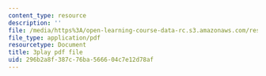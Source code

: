 ```yaml
---
content_type: resource
description: ''
file: /media/https%3A/open-learning-course-data-rc.s3.amazonaws.com/res-18-006-calculus-revisited-single-variable-calculus-fall-2010/296b2a8f387c76ba566604c7e12d78af_A1bPRw9VBQo.pdf
file_type: application/pdf
resourcetype: Document
title: 3play pdf file
uid: 296b2a8f-387c-76ba-5666-04c7e12d78af
---
```

